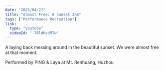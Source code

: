 ```yaml
---
date: "2025/04/27"
title: "Almost Free: A Sunset Jam"
tags: ["Performance Recreation"]
link:
  type: "youtube"
  videoId: "-TBldHvdMTw"
---
```

A laying back messing around in the beautiful sunset. We were almost free at that moment.

Performed by PING & Laya at Mt. Renhuang, Huzhou
